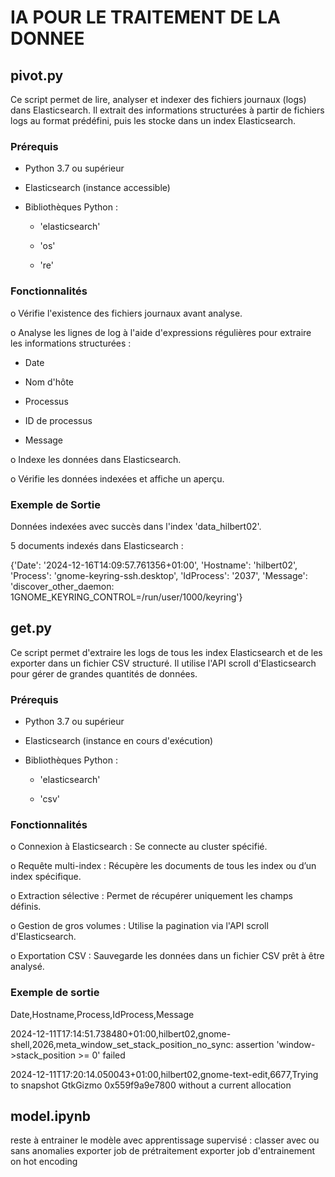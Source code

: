 # IA POUR LE TRAITEMENT DE LA DONNEE

## pivot.py

  Ce script permet de lire, analyser et indexer des fichiers journaux (logs) dans Elasticsearch. Il extrait des informations structurées à partir de fichiers logs au format prédéfini, puis les stocke dans un index Elasticsearch.
  
### Prérequis

- Python 3.7 ou supérieur
  
- Elasticsearch (instance accessible)
  
- Bibliothèques Python :
  
  - 'elasticsearch'
    
  - 'os'
    
  - 're'
    
### Fonctionnalités

o Vérifie l'existence des fichiers journaux avant analyse.

o Analyse les lignes de log à l'aide d'expressions régulières pour extraire les informations structurées :

   - Date

   - Nom d'hôte
   
   - Processus
   
   - ID de processus
   
   - Message

o Indexe les données dans Elasticsearch.

o Vérifie les données indexées et affiche un aperçu.

### Exemple de Sortie

Données indexées avec succès dans l'index 'data_hilbert02'.

5 documents indexés dans Elasticsearch :

{'Date': '2024-12-16T14:09:57.761356+01:00', 'Hostname': 'hilbert02', 'Process': 'gnome-keyring-ssh.desktop', 'IdProcess': '2037', 'Message': 'discover_other_daemon: 1GNOME_KEYRING_CONTROL=/run/user/1000/keyring'}

## get.py

  Ce script permet d'extraire les logs de tous les index Elasticsearch et de les exporter dans un fichier CSV structuré. Il utilise l'API scroll d'Elasticsearch pour gérer de grandes quantités de données.

### Prérequis

- Python 3.7 ou supérieur

- Elasticsearch (instance en cours d'exécution)

- Bibliothèques Python :

  - 'elasticsearch'

  - 'csv'
    
### Fonctionnalités

o Connexion à Elasticsearch : Se connecte au cluster spécifié.

o Requête multi-index : Récupère les documents de tous les index ou d’un index spécifique.

o Extraction sélective : Permet de récupérer uniquement les champs définis.

o Gestion de gros volumes : Utilise la pagination via l'API scroll d'Elasticsearch.

o Exportation CSV : Sauvegarde les données dans un fichier CSV prêt à être analysé.

### Exemple de sortie

Date,Hostname,Process,IdProcess,Message

2024-12-11T17:14:51.738480+01:00,hilbert02,gnome-shell,2026,meta_window_set_stack_position_no_sync: assertion 'window->stack_position >= 0' failed

2024-12-11T17:20:14.050043+01:00,hilbert02,gnome-text-edit,6677,Trying to snapshot GtkGizmo 0x559f9a9e7800 without a current allocation
  
## model.ipynb
  
reste à entrainer le modèle avec apprentissage supervisé : classer avec ou sans anomalies
exporter job de prétraitement
exporter job d'entrainement
on hot encoding
